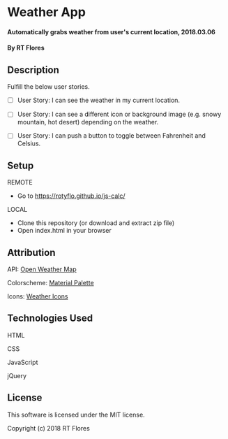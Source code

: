 # Weather App

#### Automatically grabs weather from user's current location, 2018.03.06

#### By RT Flores

## Description

Fulfill the below user stories.

- [ ] User Story: I can see the weather in my current location.

- [ ] User Story: I can see a different icon or background image (e.g. snowy mountain, hot desert) depending on the weather.

- [ ] User Story: I can push a button to toggle between Fahrenheit and Celsius.

## Setup

REMOTE
* Go to https://rotyflo.github.io/js-calc/

LOCAL
* Clone this repository (or download and extract zip file)
* Open index.html in your browser

## Attribution

API: [Open Weather Map](https://openweathermap.org/api)

Colorscheme: [Material Palette](https://www.materialpalette.com/)

Icons: [Weather Icons](https://erikflowers.github.io/weather-icons/)

## Technologies Used

HTML

CSS

JavaScript

jQuery

## License

This software is licensed under the MIT license.

Copyright (c) 2018 RT Flores
